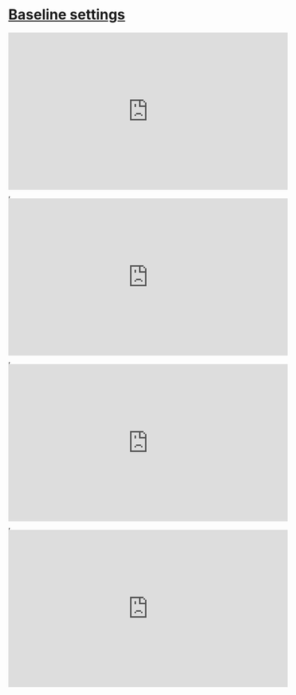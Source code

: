 # [Baseline settings](/wilcom-docs/Summary/summary_-_special/Baseline_settings)

<iframe src="https://www.youtube.com/embed/4lh45WNRWl4" frameborder="0" 
      allow="accelerometer; autoplay; clipboard-write; encrypted-media; gyroscope; picture-in-picture" 
      allowfullscreen="" style="width: 560px; height: 315px;">
</iframe>
  ,
<iframe src="https://www.youtube.com/embed/0zS9rbcvm-E" frameborder="0" 
      allow="accelerometer; autoplay; clipboard-write; encrypted-media; gyroscope; picture-in-picture" 
      allowfullscreen="" style="width: 560px; height: 315px;">
</iframe>
  ,
<iframe src="https://www.youtube.com/embed/v5kEYq8tRGs" frameborder="0" 
      allow="accelerometer; autoplay; clipboard-write; encrypted-media; gyroscope; picture-in-picture" 
      allowfullscreen="" style="width: 560px; height: 315px;">
</iframe>
  ,
<iframe src="https://www.youtube.com/embed/iWgfb6oa5Wg" frameborder="0" 
      allow="accelerometer; autoplay; clipboard-write; encrypted-media; gyroscope; picture-in-picture" 
      allowfullscreen="" style="width: 560px; height: 315px;">
</iframe>
